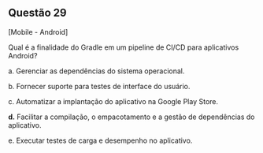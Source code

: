 

## Questão 29
[Mobile - Android]

Qual é a finalidade do Gradle em um pipeline de CI/CD para aplicativos Android?

a. Gerenciar as dependências do sistema operacional.

b. Fornecer suporte para testes de interface do usuário.

c. Automatizar a implantação do aplicativo na Google Play Store.

**d.** Facilitar a compilação, o empacotamento e a gestão de dependências do aplicativo.

e. Executar testes de carga e desempenho no aplicativo.



